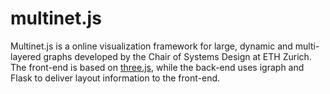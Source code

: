 # multinet.js

Multinet.js is a online visualization framework for large, dynamic and multi-layered graphs developed by the
Chair of Systems Design at ETH Zurich. The front-end is based on [three.js](http://threejs.org/), while the back-end uses
igraph and Flask to deliver layout information to the front-end.
